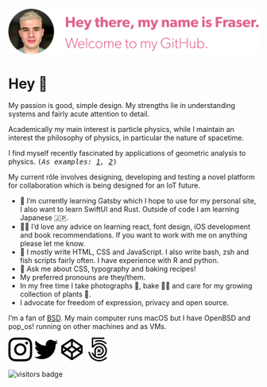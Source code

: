 [![Hey there, my name is Fraser. Welcome to my GitHub.][banner]][mysite]

# Hey 👋

My passion is good, simple design. My strengths lie in understanding systems and fairly acute attention to detail.

Academically my main interest is particle physics, while I maintain an interest the philosophy of physics, in particular the nature of spacetime.

I find myself recently fascinated by applications of geometric analysis to physics. <samp>(_As examples: [1][physics1], [2][physics2]_)</samp>

My current rôle involves designing, developing and testing a novel platform for collaboration which is being designed for an IoT future.

- 🌱 I’m currently learning Gatsby which I hope to use for my personal site, I also want to learn SwiftUI and Rust. Outside of code I am learning Japanese 🇯🇵.
- 🙋‍♂️ I’d love any advice on learning react, font design, iOS development and book recommendations. If you want to work with me on anything please let me know.
- 💪 I mostly write HTML, CSS and JavaScript. I also write bash, zsh and fish scripts fairly often. I have experience with R and python.
- 💬 Ask me about CSS, typography and baking recipes!
- My preferred pronouns are they/them.
- In my free time I take photographs 📸, bake 🧑‍🍳 and care for my growing collection of plants 🌴.
- I advocate for freedom of expression, privacy and open source.

I’m a fan of [BSD][runBSD]. My main computer runs macOS but I have OpenBSD and pop_os! running on other machines and as VMs.

[![Instagram link](./icons/ig.svg)][ig]
[![Twitter link](./icons/twitter.svg)][twitter]
[![Codepen link](./icons/cp.svg)][cp]
[![500px link](./icons/500px.svg)][500px]

![visitors badge][visitorBadge]

<!-- Links -->
[banner]: banner.svg "Profile banner"
[mySite]: https://frsr.me "My personal website"

[physics1]: https://onlinelibrary.wiley.com/doi/abs/10.1002/cpa.3160390714
[physics2]: https://users.math.msu.edu/users/awaldron/documents/awaldronRS19.pdf

[visitorBadge]: https://visitor-badge.glitch.me/badge?page_id=fraserembrey.me
[runBSD]: https://runbsd.info "Run BSD website"
[ig]: http://instagram.com/fraserembrey "My Instagram"
[cp]: http://codepen.io/frsr "My Codepen"
[twitter]: http://twitter.com/fraserembrey "My Twitter"
[500px]: https://500px.com/p/fraserembrey?view=photos "My 500px photos"

